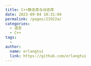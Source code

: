 ```yaml
---
title: C++静态库与动态库
date: 2023-09-04 10:31:04
permalink: /pages/21922a/
categories:
  - 语言
  - C++
tags:
  - 
author: 
  name: erlangtui
  link: https://github.com/erlangtui
---
```

